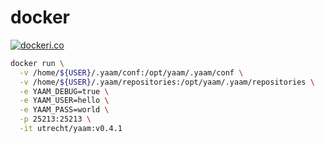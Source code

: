 # docker

[![dockeri.co](https://dockeri.co/image/utrecht/yaam)](https://hub.docker.com/r/utrecht/yaam)

```bash
docker run \
  -v /home/${USER}/.yaam/conf:/opt/yaam/.yaam/conf \
  -v /home/${USER}/.yaam/repositories:/opt/yaam/.yaam/repositories \
  -e YAAM_DEBUG=true \
  -e YAAM_USER=hello \
  -e YAAM_PASS=world \
  -p 25213:25213 \
  -it utrecht/yaam:v0.4.1
```
